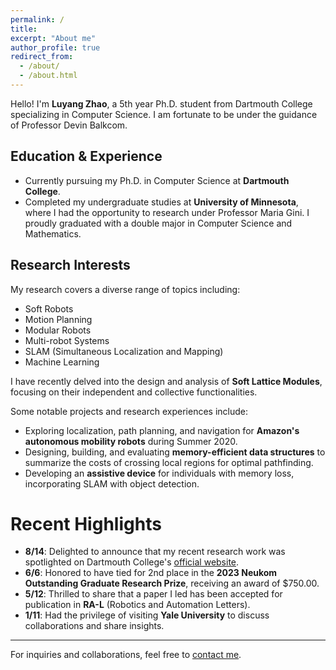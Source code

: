 ```yaml
---
permalink: /
title:
excerpt: "About me"
author_profile: true
redirect_from: 
  - /about/
  - /about.html
---
```


Hello! I'm **Luyang Zhao**, a 5th year Ph.D. student from Dartmouth College specializing in Computer Science. I am fortunate to be under the guidance of Professor Devin Balkcom.

## Education & Experience

- Currently pursuing my Ph.D. in Computer Science at **Dartmouth College**.
- Completed my undergraduate studies at **University of Minnesota**, where I had the opportunity to research under Professor Maria Gini. I proudly graduated with a double major in Computer Science and Mathematics.

## Research Interests

My research covers a diverse range of topics including:
- Soft Robots
- Motion Planning
- Modular Robots
- Multi-robot Systems
- SLAM (Simultaneous Localization and Mapping)
- Machine Learning

I have recently delved into the design and analysis of **Soft Lattice Modules**, focusing on their independent and collective functionalities.

Some notable projects and research experiences include:
- Exploring localization, path planning, and navigation for **Amazon's autonomous mobility robots** during Summer 2020.
- Designing, building, and evaluating **memory-efficient data structures** to summarize the costs of crossing local regions for optimal pathfinding.
- Developing an **assistive device** for individuals with memory loss, incorporating SLAM with object detection.

# Recent Highlights

- **8/14**: Delighted to announce that my recent research work was spotlighted on Dartmouth College's [official website](https://home.dartmouth.edu/news/2023/08/computer-science-researcher-creates-flexible-robots).
- **6/6**: Honored to have tied for 2nd place in the **2023 Neukom Outstanding Graduate Research Prize**, receiving an award of $750.00.
- **5/12**: Thrilled to share that a paper I led has been accepted for publication in **RA-L** (Robotics and Automation Letters).
- **1/11**: Had the privilege of visiting **Yale University** to discuss collaborations and share insights.

---

For inquiries and collaborations, feel free to [contact me](mailto:luyang.zhao.gr@dartmouth.edu).

<script type='text/javascript' id='clustrmaps' src='//cdn.clustrmaps.com/map_v2.js?cl=86988e&w=500&t=n&d=2m_nrbYNSsYJOZa9TgwIJgyXixu5GbzjtmXs1Sp4MZo&co=e8dbc9&cmo=ed3838&cmn=32d622&ct=000000'></script>



